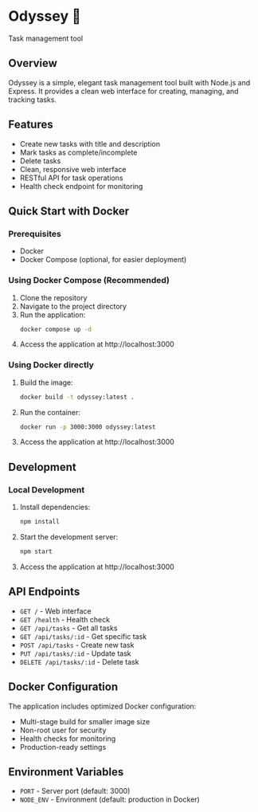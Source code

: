# Odyssey 🚀
Task management tool

## Overview
Odyssey is a simple, elegant task management tool built with Node.js and Express. It provides a clean web interface for creating, managing, and tracking tasks.

## Features
- Create new tasks with title and description
- Mark tasks as complete/incomplete
- Delete tasks
- Clean, responsive web interface
- RESTful API for task operations
- Health check endpoint for monitoring

## Quick Start with Docker

### Prerequisites
- Docker
- Docker Compose (optional, for easier deployment)

### Using Docker Compose (Recommended)
1. Clone the repository
2. Navigate to the project directory
3. Run the application:
   ```bash
   docker compose up -d
   ```
4. Access the application at http://localhost:3000

### Using Docker directly
1. Build the image:
   ```bash
   docker build -t odyssey:latest .
   ```
2. Run the container:
   ```bash
   docker run -p 3000:3000 odyssey:latest
   ```
3. Access the application at http://localhost:3000

## Development

### Local Development
1. Install dependencies:
   ```bash
   npm install
   ```
2. Start the development server:
   ```bash
   npm start
   ```
3. Access the application at http://localhost:3000

## API Endpoints

- `GET /` - Web interface
- `GET /health` - Health check
- `GET /api/tasks` - Get all tasks
- `GET /api/tasks/:id` - Get specific task
- `POST /api/tasks` - Create new task
- `PUT /api/tasks/:id` - Update task
- `DELETE /api/tasks/:id` - Delete task

## Docker Configuration

The application includes optimized Docker configuration:
- Multi-stage build for smaller image size
- Non-root user for security
- Health checks for monitoring
- Production-ready settings

## Environment Variables

- `PORT` - Server port (default: 3000)
- `NODE_ENV` - Environment (default: production in Docker)
